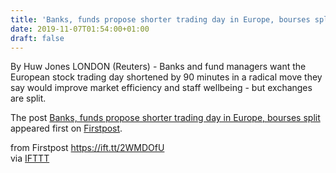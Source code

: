 ```yaml
---
title: 'Banks, funds propose shorter trading day in Europe, bourses split'
date: 2019-11-07T01:54:00+01:00
draft: false
---
```


By Huw Jones LONDON (Reuters) - Banks and fund managers want the European stock trading day shortened by 90 minutes in a radical move they say would improve market efficiency and staff wellbeing - but exchanges are split.

The post [Banks, funds propose shorter trading day in Europe, bourses split](http://www.firstpost.com/business/banks-funds-propose-shorter-trading-day-in-europe-bourses-split-7614021.html) appeared first on [Firstpost](http://www.firstpost.com).

  
  
from Firstpost https://ift.tt/2WMDOfU  
via [IFTTT](https://ifttt.com/?ref=da&site=blogger)